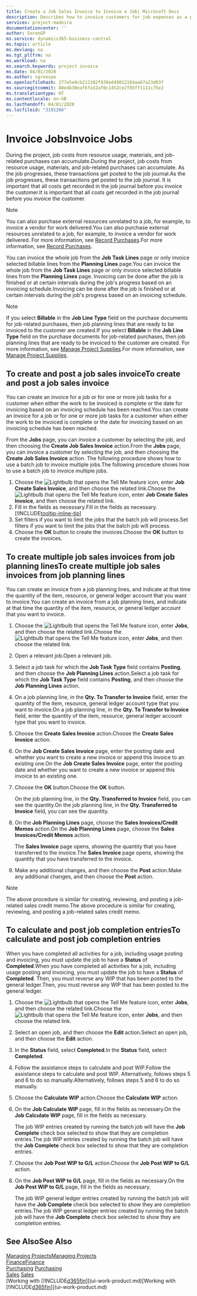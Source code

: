 ```yaml
---
title: Create a Job Sales Invoice to Invoice a Job| Microsoft Docs
description: Describes how to invoice customers for job expenses as a project progresses.
services: project-madeira
documentationcenter: ''
author: SorenGP
ms.service: dynamics365-business-central
ms.topic: article
ms.devlang: na
ms.tgt_pltfrm: na
ms.workload: na
ms.search.keywords: project invoice
ms.date: 04/01/2020
ms.author: sgroespe
ms.openlocfilehash: 277e5e6cb212202f930ed49012184aa67a23d03f
ms.sourcegitcommit: 88e4b30eaf6fa32af0c1452ce2f85ff1111c75e2
ms.translationtype: HT
ms.contentlocale: en-GB
ms.lasthandoff: 04/01/2020
ms.locfileid: "3191266"
---
```

# <a name="invoice-jobs"></a><span data-ttu-id="397ff-103">Invoice Jobs</span><span class="sxs-lookup"><span data-stu-id="397ff-103">Invoice Jobs</span></span>
<span data-ttu-id="397ff-104">During the project, job costs from resource usage, materials, and job-related purchases can accumulate.</span><span class="sxs-lookup"><span data-stu-id="397ff-104">During the project, job costs from resource usage, materials, and job-related purchases can accumulate.</span></span> <span data-ttu-id="397ff-105">As the job progresses, these transactions get posted to the job journal.</span><span class="sxs-lookup"><span data-stu-id="397ff-105">As the job progresses, these transactions get posted to the job journal.</span></span> <span data-ttu-id="397ff-106">It is important that all costs get recorded in the job journal before you invoice the customer.</span><span class="sxs-lookup"><span data-stu-id="397ff-106">It is important that all costs get recorded in the job journal before you invoice the customer.</span></span>

> [!NOTE]
> <span data-ttu-id="397ff-107">You can also purchase external resources unrelated to a job, for example, to invoice a vendor for work delivered.</span><span class="sxs-lookup"><span data-stu-id="397ff-107">You can also purchase external resources unrelated to a job, for example, to invoice a vendor for work delivered.</span></span> <span data-ttu-id="397ff-108">For more information, see [Record Purchases](purchasing-how-record-purchases.md).</span><span class="sxs-lookup"><span data-stu-id="397ff-108">For more information, see [Record Purchases](purchasing-how-record-purchases.md).</span></span>

<span data-ttu-id="397ff-109">You can invoice the whole job from the **Job Task Lines** page or only invoice selected billable lines from the **Planning Lines** page.</span><span class="sxs-lookup"><span data-stu-id="397ff-109">You can invoice the whole job from the **Job Task Lines** page or only invoice selected billable lines from the **Planning Lines** page.</span></span> <span data-ttu-id="397ff-110">Invoicing can be done after the job is finished or at certain intervals during the job's progress based on an invoicing schedule.</span><span class="sxs-lookup"><span data-stu-id="397ff-110">Invoicing can be done after the job is finished or at certain intervals during the job's progress based on an invoicing schedule.</span></span>

> [!NOTE]  
>   <span data-ttu-id="397ff-111">If you select **Billable** in the **Job Line Type** field on the purchase documents for job-related purchases, then job planning lines that are ready to be invoiced to the customer are created.</span><span class="sxs-lookup"><span data-stu-id="397ff-111">If you select **Billable** in the **Job Line Type** field on the purchase documents for job-related purchases, then job planning lines that are ready to be invoiced to the customer are created.</span></span> <span data-ttu-id="397ff-112">For more information, see [Manage Project Supplies](projects-how-manage-project-supplies.md).</span><span class="sxs-lookup"><span data-stu-id="397ff-112">For more information, see [Manage Project Supplies](projects-how-manage-project-supplies.md).</span></span>

## <a name="to-create-and-post-a-job-sales-invoice"></a><span data-ttu-id="397ff-113">To create and post a job sales invoice</span><span class="sxs-lookup"><span data-stu-id="397ff-113">To create and post a job sales invoice</span></span>
<span data-ttu-id="397ff-114">You can create an invoice for a job or for one or more job tasks for a customer when either the work to be invoiced is complete or the date for invoicing based on an invoicing schedule has been reached.</span><span class="sxs-lookup"><span data-stu-id="397ff-114">You can create an invoice for a job or for one or more job tasks for a customer when either the work to be invoiced is complete or the date for invoicing based on an invoicing schedule has been reached.</span></span>

<span data-ttu-id="397ff-115">From the **Jobs** page, you can invoice a customer by selecting the job, and then choosing the **Create Job Sales Invoice** action.</span><span class="sxs-lookup"><span data-stu-id="397ff-115">From the **Jobs** page, you can invoice a customer by selecting the job, and then choosing the **Create Job Sales Invoice** action.</span></span> <span data-ttu-id="397ff-116">The following procedure shows how to use a batch job to invoice multiple jobs.</span><span class="sxs-lookup"><span data-stu-id="397ff-116">The following procedure shows how to use a batch job to invoice multiple jobs.</span></span>  

1. <span data-ttu-id="397ff-117">Choose the ![Lightbulb that opens the Tell Me feature](media/ui-search/search_small.png "Tell me what you want to do") icon, enter **Job Create Sales Invoice**, and then choose the related link.</span><span class="sxs-lookup"><span data-stu-id="397ff-117">Choose the ![Lightbulb that opens the Tell Me feature](media/ui-search/search_small.png "Tell me what you want to do") icon, enter **Job Create Sales Invoice**, and then choose the related link.</span></span>  
2. <span data-ttu-id="397ff-118">Fill in the fields as necessary.</span><span class="sxs-lookup"><span data-stu-id="397ff-118">Fill in the fields as necessary.</span></span> [!INCLUDE[tooltip-inline-tip](includes/tooltip-inline-tip_md.md)]
3. <span data-ttu-id="397ff-119">Set filters if you want to limit the jobs that the batch job will process.</span><span class="sxs-lookup"><span data-stu-id="397ff-119">Set filters if you want to limit the jobs that the batch job will process.</span></span>
4. <span data-ttu-id="397ff-120">Choose the **OK** button to create the invoices.</span><span class="sxs-lookup"><span data-stu-id="397ff-120">Choose the **OK** button to create the invoices.</span></span>  

## <a name="to-create-multiple-job-sales-invoices-from-job-planning-lines"></a><span data-ttu-id="397ff-121">To create multiple job sales invoices from job planning lines</span><span class="sxs-lookup"><span data-stu-id="397ff-121">To create multiple job sales invoices from job planning lines</span></span>
<span data-ttu-id="397ff-122">You can create an invoice from a job planning lines, and indicate at that time the quantity of the item, resource, or general ledger account that you want to invoice.</span><span class="sxs-lookup"><span data-stu-id="397ff-122">You can create an invoice from a job planning lines, and indicate at that time the quantity of the item, resource, or general ledger account that you want to invoice.</span></span>

1. <span data-ttu-id="397ff-123">Choose the ![Lightbulb that opens the Tell Me feature](media/ui-search/search_small.png "Tell me what you want to do") icon, enter **Jobs**, and then choose the related link.</span><span class="sxs-lookup"><span data-stu-id="397ff-123">Choose the ![Lightbulb that opens the Tell Me feature](media/ui-search/search_small.png "Tell me what you want to do") icon, enter **Jobs**, and then choose the related link.</span></span>
2. <span data-ttu-id="397ff-124">Open a relevant job.</span><span class="sxs-lookup"><span data-stu-id="397ff-124">Open a relevant job.</span></span>
3. <span data-ttu-id="397ff-125">Select a job task for which the **Job Task Type** field contains **Posting**, and then choose the **Job Planning Lines** action.</span><span class="sxs-lookup"><span data-stu-id="397ff-125">Select a job task for which the **Job Task Type** field contains **Posting**, and then choose the **Job Planning Lines** action.</span></span>  
4. <span data-ttu-id="397ff-126">On a job planning line, in the **Qty. To Transfer to Invoice** field, enter the quantity of the item, resource, general ledger account type that you want to invoice.</span><span class="sxs-lookup"><span data-stu-id="397ff-126">On a job planning line, in the **Qty. To Transfer to Invoice** field, enter the quantity of the item, resource, general ledger account type that you want to invoice.</span></span>  
5. <span data-ttu-id="397ff-127">Choose the **Create Sales Invoice** action.</span><span class="sxs-lookup"><span data-stu-id="397ff-127">Choose the **Create Sales Invoice** action.</span></span>
6. <span data-ttu-id="397ff-128">On the **Job Create Sales Invoice** page, enter the posting date and whether you want to create a new invoice or append this invoice to an existing one.</span><span class="sxs-lookup"><span data-stu-id="397ff-128">On the **Job Create Sales Invoice** page, enter the posting date and whether you want to create a new invoice or append this invoice to an existing one.</span></span>
7. <span data-ttu-id="397ff-129">Choose the **OK** button.</span><span class="sxs-lookup"><span data-stu-id="397ff-129">Choose the **OK** button.</span></span>  

    <span data-ttu-id="397ff-130">On the job planning line, in the **Qty. Transferred to Invoice** field, you can see the quantity.</span><span class="sxs-lookup"><span data-stu-id="397ff-130">On the job planning line, in the **Qty. Transferred to Invoice** field, you can see the quantity.</span></span>
8. <span data-ttu-id="397ff-131">On the **Job Planning Lines** page, choose the **Sales Invoices/Credit Memos** action.</span><span class="sxs-lookup"><span data-stu-id="397ff-131">On the **Job Planning Lines** page, choose the **Sales Invoices/Credit Memos** action.</span></span>

    <span data-ttu-id="397ff-132">The **Sales Invoice** page opens, showing the quantity that you have transferred to the invoice.</span><span class="sxs-lookup"><span data-stu-id="397ff-132">The **Sales Invoice** page opens, showing the quantity that you have transferred to the invoice.</span></span>  
9. <span data-ttu-id="397ff-133">Make any additional changes, and then choose the **Post** action.</span><span class="sxs-lookup"><span data-stu-id="397ff-133">Make any additional changes, and then choose the **Post** action.</span></span>

> [!NOTE]  
>   <span data-ttu-id="397ff-134">The above procedure is similar for creating, reviewing, and posting a job-related sales credit memo.</span><span class="sxs-lookup"><span data-stu-id="397ff-134">The above procedure is similar for creating, reviewing, and posting a job-related sales credit memo.</span></span>

## <a name="to-calculate-and-post-job-completion-entries"></a><span data-ttu-id="397ff-135">To calculate and post job completion entries</span><span class="sxs-lookup"><span data-stu-id="397ff-135">To calculate and post job completion entries</span></span>
<span data-ttu-id="397ff-136">When you have completed all activities for a job, including usage posting and invoicing, you must update the job to have a **Status** of **Completed**.</span><span class="sxs-lookup"><span data-stu-id="397ff-136">When you have completed all activities for a job, including usage posting and invoicing, you must update the job to have a **Status** of **Completed**.</span></span> <span data-ttu-id="397ff-137">Then, you must reverse any WIP that has been posted to the general ledger.</span><span class="sxs-lookup"><span data-stu-id="397ff-137">Then, you must reverse any WIP that has been posted to the general ledger.</span></span>

1. <span data-ttu-id="397ff-138">Choose the ![Lightbulb that opens the Tell Me feature](media/ui-search/search_small.png "Tell me what you want to do") icon, enter **Jobs**, and then choose the related link.</span><span class="sxs-lookup"><span data-stu-id="397ff-138">Choose the ![Lightbulb that opens the Tell Me feature](media/ui-search/search_small.png "Tell me what you want to do") icon, enter **Jobs**, and then choose the related link.</span></span>  
2. <span data-ttu-id="397ff-139">Select an open job, and then choose the **Edit** action.</span><span class="sxs-lookup"><span data-stu-id="397ff-139">Select an open job, and then choose the **Edit** action.</span></span>
3. <span data-ttu-id="397ff-140">In the **Status** field, select **Completed**.</span><span class="sxs-lookup"><span data-stu-id="397ff-140">In the **Status** field, select **Completed**.</span></span>
4. <span data-ttu-id="397ff-141">Follow the assistance steps to calculate and post WIP.</span><span class="sxs-lookup"><span data-stu-id="397ff-141">Follow the assistance steps to calculate and post WIP.</span></span> <span data-ttu-id="397ff-142">Alternatively, follows steps 5 and 6 to do so manually.</span><span class="sxs-lookup"><span data-stu-id="397ff-142">Alternatively, follows steps 5 and 6 to do so manually.</span></span>  
5. <span data-ttu-id="397ff-143">Choose the **Calculate WIP** action.</span><span class="sxs-lookup"><span data-stu-id="397ff-143">Choose the **Calculate WIP** action.</span></span>
6. <span data-ttu-id="397ff-144">On the **Job Calculate WIP** page, fill in the fields as necessary.</span><span class="sxs-lookup"><span data-stu-id="397ff-144">On the **Job Calculate WIP** page, fill in the fields as necessary.</span></span>  

     <span data-ttu-id="397ff-145">The job WIP entries created by running the batch job will have the **Job Complete** check box selected to show that they are completion entries.</span><span class="sxs-lookup"><span data-stu-id="397ff-145">The job WIP entries created by running the batch job will have the **Job Complete** check box selected to show that they are completion entries.</span></span>  
7. <span data-ttu-id="397ff-146">Choose the **Job Post WIP to G/L** action.</span><span class="sxs-lookup"><span data-stu-id="397ff-146">Choose the **Job Post WIP to G/L** action.</span></span>
8. <span data-ttu-id="397ff-147">On the **Job Post WIP to G/L** page, fill in the fields as necessary.</span><span class="sxs-lookup"><span data-stu-id="397ff-147">On the **Job Post WIP to G/L** page, fill in the fields as necessary.</span></span>  

     <span data-ttu-id="397ff-148">The job WIP general ledger entries created by running the batch job will have the **Job Complete** check box selected to show they are completion entries.</span><span class="sxs-lookup"><span data-stu-id="397ff-148">The job WIP general ledger entries created by running the batch job will have the **Job Complete** check box selected to show they are completion entries.</span></span>

## <a name="see-also"></a><span data-ttu-id="397ff-149">See Also</span><span class="sxs-lookup"><span data-stu-id="397ff-149">See Also</span></span>
[<span data-ttu-id="397ff-150">Managing Projects</span><span class="sxs-lookup"><span data-stu-id="397ff-150">Managing Projects</span></span>](projects-manage-projects.md)  
[<span data-ttu-id="397ff-151">Finance</span><span class="sxs-lookup"><span data-stu-id="397ff-151">Finance</span></span>](finance.md)  
<span data-ttu-id="397ff-152">[Purchasing](purchasing-manage-purchasing.md)       </span><span class="sxs-lookup"><span data-stu-id="397ff-152">[Purchasing](purchasing-manage-purchasing.md)       </span></span>  
<span data-ttu-id="397ff-153">[Sales](sales-manage-sales.md)    </span><span class="sxs-lookup"><span data-stu-id="397ff-153">[Sales](sales-manage-sales.md)    </span></span>  
<span data-ttu-id="397ff-154">[Working with [!INCLUDE[d365fin](includes/d365fin_md.md)]](ui-work-product.md)</span><span class="sxs-lookup"><span data-stu-id="397ff-154">[Working with [!INCLUDE[d365fin](includes/d365fin_md.md)]](ui-work-product.md)</span></span>  

